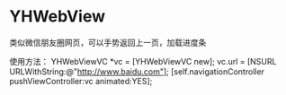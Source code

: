 # YHWebView
类似微信朋友圈网页，可以手势返回上一页，加载进度条

使用方法：
YHWebViewVC *vc = [YHWebViewVC new];
vc.url = [NSURL URLWithString:@"http://www.baidu.com"];
[self.navigationController pushViewController:vc animated:YES];
